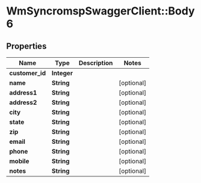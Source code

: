 # WmSyncromspSwaggerClient::Body6

## Properties
Name | Type | Description | Notes
------------ | ------------- | ------------- | -------------
**customer_id** | **Integer** |  | 
**name** | **String** |  | [optional] 
**address1** | **String** |  | [optional] 
**address2** | **String** |  | [optional] 
**city** | **String** |  | [optional] 
**state** | **String** |  | [optional] 
**zip** | **String** |  | [optional] 
**email** | **String** |  | [optional] 
**phone** | **String** |  | [optional] 
**mobile** | **String** |  | [optional] 
**notes** | **String** |  | [optional] 

